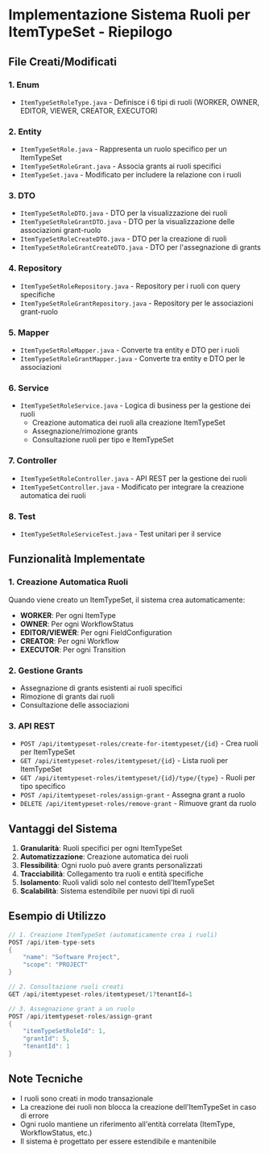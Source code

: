 # Implementazione Sistema Ruoli per ItemTypeSet - Riepilogo

## File Creati/Modificati

### 1. Enum
- `ItemTypeSetRoleType.java` - Definisce i 6 tipi di ruoli (WORKER, OWNER, EDITOR, VIEWER, CREATOR, EXECUTOR)

### 2. Entity
- `ItemTypeSetRole.java` - Rappresenta un ruolo specifico per un ItemTypeSet
- `ItemTypeSetRoleGrant.java` - Associa grants ai ruoli specifici
- `ItemTypeSet.java` - Modificato per includere la relazione con i ruoli

### 3. DTO
- `ItemTypeSetRoleDTO.java` - DTO per la visualizzazione dei ruoli
- `ItemTypeSetRoleGrantDTO.java` - DTO per la visualizzazione delle associazioni grant-ruolo
- `ItemTypeSetRoleCreateDTO.java` - DTO per la creazione di ruoli
- `ItemTypeSetRoleGrantCreateDTO.java` - DTO per l'assegnazione di grants

### 4. Repository
- `ItemTypeSetRoleRepository.java` - Repository per i ruoli con query specifiche
- `ItemTypeSetRoleGrantRepository.java` - Repository per le associazioni grant-ruolo

### 5. Mapper
- `ItemTypeSetRoleMapper.java` - Converte tra entity e DTO per i ruoli
- `ItemTypeSetRoleGrantMapper.java` - Converte tra entity e DTO per le associazioni

### 6. Service
- `ItemTypeSetRoleService.java` - Logica di business per la gestione dei ruoli
  - Creazione automatica dei ruoli alla creazione ItemTypeSet
  - Assegnazione/rimozione grants
  - Consultazione ruoli per tipo e ItemTypeSet

### 7. Controller
- `ItemTypeSetRoleController.java` - API REST per la gestione dei ruoli
- `ItemTypeSetController.java` - Modificato per integrare la creazione automatica dei ruoli

### 8. Test
- `ItemTypeSetRoleServiceTest.java` - Test unitari per il service

## Funzionalità Implementate

### 1. Creazione Automatica Ruoli
Quando viene creato un ItemTypeSet, il sistema crea automaticamente:
- **WORKER**: Per ogni ItemType
- **OWNER**: Per ogni WorkflowStatus
- **EDITOR/VIEWER**: Per ogni FieldConfiguration
- **CREATOR**: Per ogni Workflow
- **EXECUTOR**: Per ogni Transition

### 2. Gestione Grants
- Assegnazione di grants esistenti ai ruoli specifici
- Rimozione di grants dai ruoli
- Consultazione delle associazioni

### 3. API REST
- `POST /api/itemtypeset-roles/create-for-itemtypeset/{id}` - Crea ruoli per ItemTypeSet
- `GET /api/itemtypeset-roles/itemtypeset/{id}` - Lista ruoli per ItemTypeSet
- `GET /api/itemtypeset-roles/itemtypeset/{id}/type/{type}` - Ruoli per tipo specifico
- `POST /api/itemtypeset-roles/assign-grant` - Assegna grant a ruolo
- `DELETE /api/itemtypeset-roles/remove-grant` - Rimuove grant da ruolo

## Vantaggi del Sistema

1. **Granularità**: Ruoli specifici per ogni ItemTypeSet
2. **Automatizzazione**: Creazione automatica dei ruoli
3. **Flessibilità**: Ogni ruolo può avere grants personalizzati
4. **Tracciabilità**: Collegamento tra ruoli e entità specifiche
5. **Isolamento**: Ruoli validi solo nel contesto dell'ItemTypeSet
6. **Scalabilità**: Sistema estendibile per nuovi tipi di ruoli

## Esempio di Utilizzo

```java
// 1. Creazione ItemTypeSet (automaticamente crea i ruoli)
POST /api/item-type-sets
{
    "name": "Software Project",
    "scope": "PROJECT"
}

// 2. Consultazione ruoli creati
GET /api/itemtypeset-roles/itemtypeset/1?tenantId=1

// 3. Assegnazione grant a un ruolo
POST /api/itemtypeset-roles/assign-grant
{
    "itemTypeSetRoleId": 1,
    "grantId": 5,
    "tenantId": 1
}
```

## Note Tecniche

- I ruoli sono creati in modo transazionale
- La creazione dei ruoli non blocca la creazione dell'ItemTypeSet in caso di errore
- Ogni ruolo mantiene un riferimento all'entità correlata (ItemType, WorkflowStatus, etc.)
- Il sistema è progettato per essere estendibile e mantenibile
